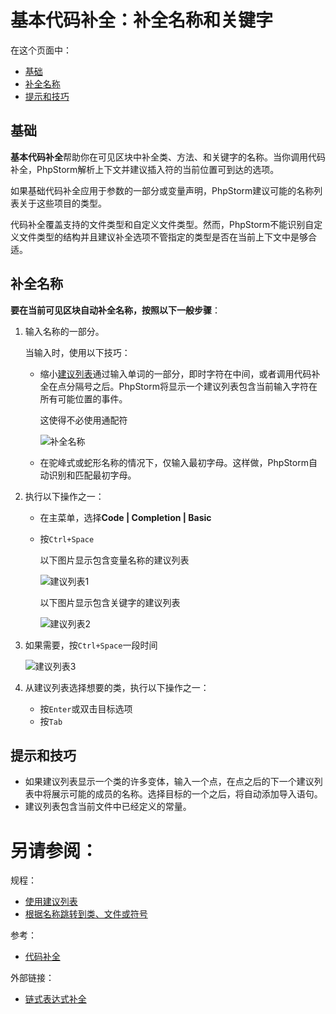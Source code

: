 # 基本代码补全：补全名称和关键字


在这个页面中：

* [基础](#基础)
* [补全名称](#补全名称)
* [提示和技巧](#提示和技巧)


## <span id='基础'>基础</span>

**基本代码补全**帮助你在可见区块中补全类、方法、和关键字的名称。当你调用代码补全，PhpStorm解析上下文并建议插入符的当前位置可到达的选项。

如果基础代码补全应用于参数的一部分或变量声明，PhpStorm建议可能的名称列表关于这些项目的类型。

代码补全覆盖支持的文件类型和自定义文件类型。然而，PhpStorm不能识别自定义文件类型的结构并且建议补全选项不管指定的类型是否在当前上下文中是够合适。


## <span id='补全名称'>补全名称</span>

**要在当前可见区块自动补全名称，按照以下一般步骤**：

1. 输入名称的一部分。
    
    当输入时，使用以下技巧：
    
    * 缩小[建议列表](/如何使用/常规指南/代码补全/使用建议列表.md)通过输入单词的一部分，即时字符在中间，或者调用代码补全在点分隔号之后。PhpStorm将显示一个建议列表包含当前输入字符在所有可能位置的事件。
    
        这使得不必使用通配符
    
        ![补全名称](http://image.jellychen.cn/uploads/2016/11/wi_suggestion_list_wildcards.png)
    
    * 在驼峰式或蛇形名称的情况下，仅输入最初字母。这样做，PhpStorm自动识别和匹配最初字母。
    
2. 执行以下操作之一：
    
    * 在主菜单，选择**Code | Completion | Basic**
    * 按`Ctrl+Space`
        
        以下图片显示包含变量名称的建议列表
        
        ![建议列表1](http://image.jellychen.cn/uploads/2016/11/web_ide_completing_names.png)
        
        以下图片显示包含关键字的建议列表
        
        ![建议列表2](http://image.jellychen.cn/uploads/2016/11/web_ide_completing_names_and_keywords.png)
        
3. 如果需要，按`Ctrl+Space`一段时间
    
    ![建议列表3](http://image.jellychen.cn/uploads/2016/11/web_ide_completing_class_name.png)
    
4. 从建议列表选择想要的类，执行以下操作之一：
    
    * 按`Enter`或双击目标选项
    * 按`Tab`


## <span id='提示和技巧'>提示和技巧</span>

* 如果建议列表显示一个类的许多变体，输入一个点，在点之后的下一个建议列表中将展示可能的成员的名称。选择目标的一个之后，将自动添加导入语句。
* 建议列表包含当前文件中已经定义的常量。



# 另请参阅：

规程：

* [使用建议列表](/如何使用/常规指南/代码补全/使用建议列表.md)
* [根据名称跳转到类、文件或符号](/如何使用/常规指南/浏览源代码/根据名称跳转到类、文件或符号.md)

参考：

* [代码补全](/参考/设置参数对话框/编辑器/常规/代码补全.md)

外部链接：

* [链式表达式补全](http://blogs.jetbrains.com/idea/2012/02/chained-expression-completion/)
